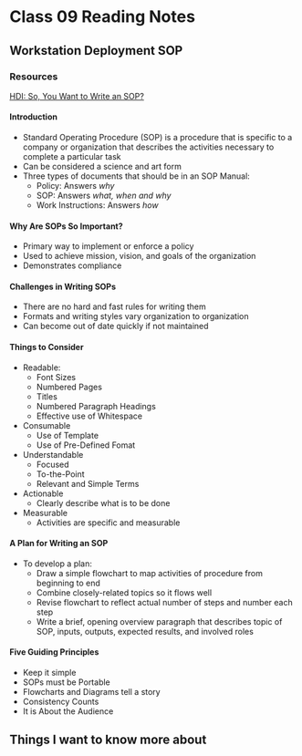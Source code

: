 # Class 09 Reading Notes

## Workstation Deployment SOP

### Resources

[HDI: So, You Want to Write an SOP?](https://www.thinkhdi.com/library/supportworld/2017/you-want-to-write-an-sop.aspx)

#### Introduction

- Standard Operating Procedure (SOP) is a procedure that is specific to a company or organization that describes the activities necessary to complete a particular task
- Can be considered a science and art form
- Three types of documents that should be in an SOP Manual:
  - Policy: Answers *why*
  - SOP: Answers *what, when and why*
  - Work Instructions: Answers *how*

#### Why Are SOPs So Important?

- Primary way to implement or enforce a policy
- Used to achieve mission, vision, and goals of the organization
- Demonstrates compliance

#### Challenges in Writing SOPs

- There are no hard and fast rules for writing them
- Formats and writing styles vary organization to organization
- Can become out of date quickly if not maintained

#### Things to Consider

- Readable:
  - Font Sizes
  - Numbered Pages
  - Titles
  - Numbered Paragraph Headings
  - Effective use of Whitespace
- Consumable
  - Use of Template
  - Use of Pre-Defined Fomat
- Understandable
  - Focused
  - To-the-Point
  - Relevant and Simple Terms
- Actionable
  - Clearly describe what is to be done
- Measurable
  - Activities are specific and measurable

#### A Plan for Writing an SOP

- To develop a plan:
  - Draw a simple flowchart to map activities of procedure from beginning to end
  - Combine closely-related topics so it flows well
  - Revise flowchart to reflect actual number of steps and number each step
  - Write a brief, opening overview paragraph that describes topic of SOP, inputs, outputs, expected results, and involved roles

#### Five Guiding Principles

- Keep it simple
- SOPs must be Portable
- Flowcharts and Diagrams tell a story
- Consistency Counts
- It is About the Audience

## Things I want to know more about
